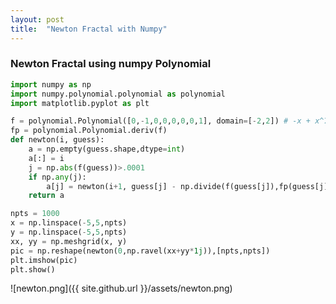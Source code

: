 ```yaml
---
layout: post
title:  "Newton Fractal with Numpy"
---
```


### Newton Fractal using numpy Polynomial

```python
import numpy as np
import numpy.polynomial.polynomial as polynomial
import matplotlib.pyplot as plt

f = polynomial.Polynomial([0,-1,0,0,0,0,0,1], domain=[-2,2]) # -x + x^7
fp = polynomial.Polynomial.deriv(f)
def newton(i, guess):
    a = np.empty(guess.shape,dtype=int)
    a[:] = i
    j = np.abs(f(guess))>.0001
    if np.any(j):
        a[j] = newton(i+1, guess[j] - np.divide(f(guess[j]),fp(guess[j])))
    return a

npts = 1000
x = np.linspace(-5,5,npts)
y = np.linspace(-5,5,npts)
xx, yy = np.meshgrid(x, y)
pic = np.reshape(newton(0,np.ravel(xx+yy*1j)),[npts,npts])
plt.imshow(pic)
plt.show()
```

![newton.png]({{ site.github.url }}/assets/newton.png)
